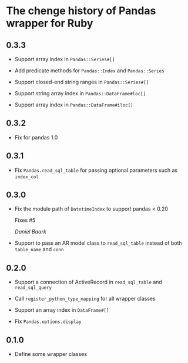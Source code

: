 # The chenge history of Pandas wrapper for Ruby

## 0.3.3

* Support array index in `Pandas::Series#[]`

* Add predicate methods for `Pandas::Index` and `Pandas::Series`

* Support closed-end string ranges in `Pandas::Series#[]`

* Support string array index in `Pandas::DataFrame#loc[]`

* Support array index in `Pandas::DataFrame#iloc[]`

## 0.3.2

* Fix for pandas 1.0

## 0.3.1

* Fix `Pandas.read_sql_table` for passing optional parameters such as `index_col`

## 0.3.0

* Fix the module path of `DatetimeIndex` to support pandas < 0.20

  Fixes #5

  *Daniel Baark*

* Support to pass an AR model class to `read_sql_table` instead of both `table_name` and `conn`

## 0.2.0

* Support a connection of ActiveRecord in `read_sql_table` and `read_sql_query`

* Call `register_python_type_mapping` for all wrapper classes

* Support an array index in `DataFrame#[]`

* Fix `Pandas.options.display`

## 0.1.0

* Define some wrapper classes
